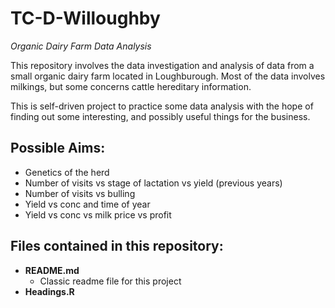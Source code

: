 # TC-D-Willoughby
*Organic Dairy Farm Data Analysis*

This repository involves the data investigation and analysis of data from a small organic dairy farm located in Loughburough. 
Most of the data involves milkings, but some concerns cattle hereditary information. 

This is self-driven project to practice some data analysis with the hope of finding out some interesting, and possibly useful things for the business. 

## Possible Aims: 

* Genetics of the herd
* Number of visits vs stage of lactation vs yield (previous years)
* Number of visits vs bulling
* Yield vs conc and time of year 
* Yield vs conc vs milk price vs profit

## Files contained in this repository:

* **README.md**
  * Classic readme file for this project
* **Headings.R**
